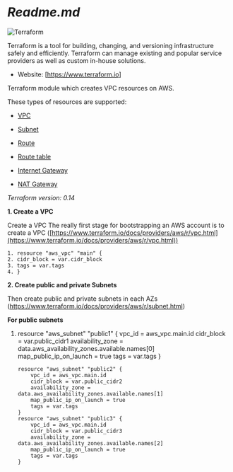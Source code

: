 # *Readme.md*



![Terraform](https://cdn.rawgit.com/hashicorp/terraform-website/master/content/source/assets/images/logo-hashicorp.svg)

Terraform is a tool for building, changing, and versioning infrastructure safely and efficiently. Terraform can manage existing and popular service providers as well as custom in-house solutions.
-   Website:  [https://www.terraform.io]

Terraform module which creates VPC resources on AWS.

These types of resources are supported:

-   [VPC](https://www.terraform.io/docs/providers/aws/r/vpc.html)
    
-   [Subnet](https://www.terraform.io/docs/providers/aws/r/subnet.html)
    
-   [Route](https://www.terraform.io/docs/providers/aws/r/route.html)
    
-   [Route table](https://www.terraform.io/docs/providers/aws/r/route_table.html)
    
-   [Internet Gateway](https://www.terraform.io/docs/providers/aws/r/internet_gateway.html)
    
    
-   [NAT Gateway](https://www.terraform.io/docs/providers/aws/r/nat_gateway.html)

    
*Terraform version: 0.14*

**1. Create a VPC**

Create a VPC The really first stage for bootstrapping an AWS account is to create a VPC ([https://www.terraform.io/docs/providers/aws/r/vpc.html](https://www.terraform.io/docs/providers/aws/r/vpc.html))

```
1. resource "aws_vpc" "main" {
2. cidr_block = var.cidr_block
3. tags = var.tags
4. }
```

**2. Create public and private Subnets**

Then create public and private subnets in each AZs
(https://www.terraform.io/docs/providers/aws/r/subnet.html)

**For public subnets**

  

 1. resource "aws_subnet" "public1" {
            vpc_id = aws_vpc.main.id
        	cidr_block = var.public_cidr1
        	availability_zone = data.aws_availability_zones.available.names[0]
        	map_public_ip_on_launch = true
        	tags = var.tags
        }
        
        resource "aws_subnet" "public2" {
        	vpc_id = aws_vpc.main.id
        	cidr_block = var.public_cidr2
        	availability_zone = data.aws_availability_zones.available.names[1]
        	map_public_ip_on_launch = true
        	tags = var.tags
        }
        resource "aws_subnet" "public3" {
        	vpc_id = aws_vpc.main.id
        	cidr_block = var.public_cidr3
        	availability_zone = data.aws_availability_zones.available.names[2]
        	map_public_ip_on_launch = true
        	tags = var.tags
        }

<!--stackedit_data:
eyJoaXN0b3J5IjpbNDgyNDc3NDY4LC02MTIxMzk0NzFdfQ==
-->